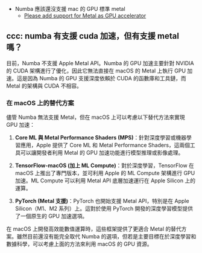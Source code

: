 

* Numba 應該還沒支援 mac 的 GPU 標準 metal
    * [Please add support for Metal as GPU accelerator](https://github.com/numba/numba/issues/5706) 

## ccc: numba 有支援 cuda 加速，但有支援 metal 嗎？

目前，Numba 不支援 Apple Metal API。Numba 的 GPU 加速主要針對 NVIDIA 的 CUDA 架構進行了優化，因此它無法直接在 macOS 的 Metal 上執行 GPU 加速。這是因為 Numba 的 GPU 支援深度依賴於 CUDA 的函數庫和工具鏈，而 Metal 的架構與 CUDA 不相容。

### 在 macOS 上的替代方案

儘管 Numba 無法支援 Metal，但在 macOS 上可以考慮以下替代方法來實現 GPU 加速：

1. **Core ML 與 Metal Performance Shaders (MPS)**：針對深度學習或機器學習應用，Apple 提供了 Core ML 和 Metal Performance Shaders，這兩個工具可以讓開發者利用 Metal 的 GPU 加速功能進行模型推理或影像處理。

2. **TensorFlow-macOS (加上 ML Compute)**：對於深度學習，TensorFlow 在 macOS 上推出了專門版本，並可利用 Apple 的 ML Compute 架構進行 GPU 加速。ML Compute 可以利用 Metal API 底層加速運行在 Apple Silicon 上的運算。

3. **PyTorch (Metal 支援)**：PyTorch 也開始支援 Metal API，特別是在 Apple Silicon（M1、M2 系列）上。這對於使用 PyTorch 開發的深度學習模型提供了一個原生的 GPU 加速選項。

在 macOS 上開發高效能數值運算時，這些框架提供了更適合 Metal 的替代方案。雖然目前還沒有能完全取代 Numba 的選項，但若是主要目標在於深度學習和數據科學，可以考慮上面的方法來利用 macOS 的 GPU 資源。
